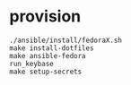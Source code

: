 # provision

```
./ansible/install/fedoraX.sh
make install-dotfiles
make ansible-fedora
run_keybase
make setup-secrets
```

